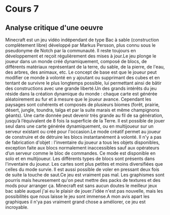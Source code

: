 # Cours 7
## Analyse critique d'une oeuvre

Minecraft est un jeu vidéo indépendant de type Bac à sable (construction complètement libre) développé par Markus Persson, plus connu sous le pseudonyme de Notch par la communauté. Il reste toujours en développement et reçoit régulièrement des mises à jour.Le jeu plonge le joueur dans un monde créé dynamiquement, composé de blocs, de différents matériaux représentant de la terre, du sable, de la pierre, de l'eau, des arbres, des animaux, etc. Le concept de base est que le joueur peut modifier ce monde à volonté en y ajoutant ou supprimant des cubes et en tentant de survivre le plus longtemps possible, lui permettant ainsi de bâtir des constructions avec une grande liberté.Un des grands intérêts du jeu réside dans la création dynamique du monde : chaque carte est générée aléatoirement au fur et à mesure que le joueur avance. Cependant les paysages sont cohérents et composés de plusieurs biomes (forêt, prairie, désert, jungle, toundra, taïga et par la suite marais et même champignons géants). Une carte donnée peut devenir très grande au fil de sa génération, jusqu’à l’équivalent de 8 fois la superficie de la Terre. Il est possible de jouer seul dans une carte générée dynamiquement, ou en multijoueur sur un serveur existant ou créé pour l'occasion.Le mode créatif permet au joueur de construire et de détruire les blocs instantanément à volonté. Il n'y a pas de fabrication d'objet : l'inventaire du joueur a tous les objets disponibles, exception faite aux blocs normalement inaccessibles sauf aux opérateurs d’un serveur comme le bloc de commandes. Ce mode est disponible en solo et en multijoueur. Les différents types de blocs sont présents dans l'inventaire du joueur. Les cartes sont plus petites et moins diversifiées que celles du mode survie. Il est aussi possible de voler en pressant deux fois de suite la touche de saut.Ce jeu est vraiment pas mal. Les graphismes sont pourris mais heuresement qu'on peut mettre des packs de textures et des mods pour arranger ça. Minecraft est sans aucun doutes le meilleur jeux bac sable auquel j'ai eu le plaisir de jouer.l'idée n'est pas nouvelle, mais les possibilités que nous laisse le jeu sont immense.A mon avis apart les graphiques il n'ya pas vraiment grand chose a améliorer, ce jeu est incroyable.
